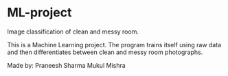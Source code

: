 # ML-project
Image classification of clean and messy room.

This is a Machine Learning project. The program trains itself using raw data and then differentiates between clean and messy room photographs.

Made by:
Praneesh Sharma
Mukul Mishra
